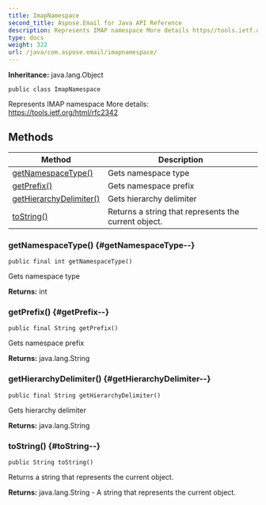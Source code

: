 ```yaml
---
title: ImapNamespace
second_title: Aspose.Email for Java API Reference
description: Represents IMAP namespace More details https//tools.ietf.org/html/rfc2342
type: docs
weight: 322
url: /java/com.aspose.email/imapnamespace/
---
```

**Inheritance:**
java.lang.Object
```
public class ImapNamespace
```

Represents IMAP namespace More details: https://tools.ietf.org/html/rfc2342
## Methods

| Method | Description |
| --- | --- |
| [getNamespaceType()](#getNamespaceType--) | Gets namespace type |
| [getPrefix()](#getPrefix--) | Gets namespace prefix |
| [getHierarchyDelimiter()](#getHierarchyDelimiter--) | Gets hierarchy delimiter |
| [toString()](#toString--) | Returns a string that represents the current object. |
### getNamespaceType() {#getNamespaceType--}
```
public final int getNamespaceType()
```


Gets namespace type

**Returns:**
int
### getPrefix() {#getPrefix--}
```
public final String getPrefix()
```


Gets namespace prefix

**Returns:**
java.lang.String
### getHierarchyDelimiter() {#getHierarchyDelimiter--}
```
public final String getHierarchyDelimiter()
```


Gets hierarchy delimiter

**Returns:**
java.lang.String
### toString() {#toString--}
```
public String toString()
```


Returns a string that represents the current object.

**Returns:**
java.lang.String - A string that represents the current object.
